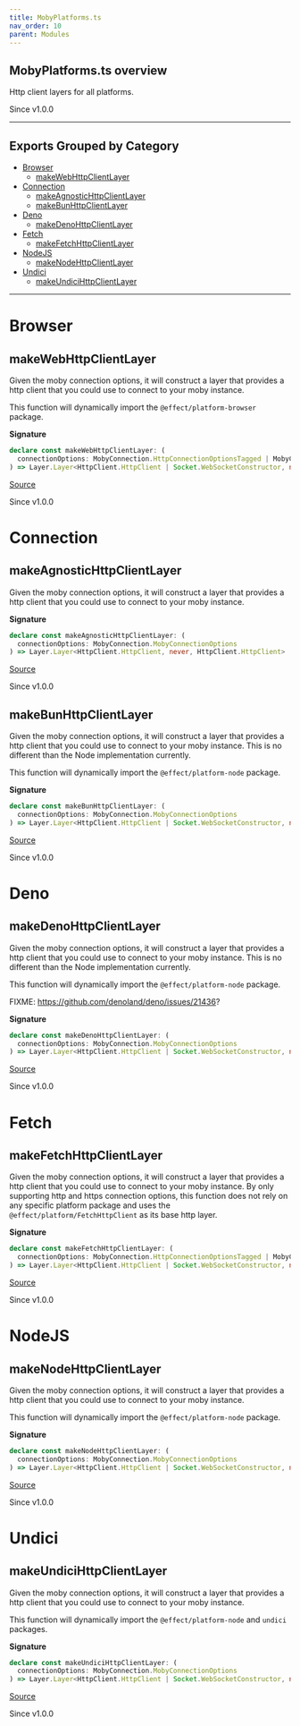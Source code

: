 ```yaml
---
title: MobyPlatforms.ts
nav_order: 10
parent: Modules
---
```


## MobyPlatforms.ts overview

Http client layers for all platforms.

Since v1.0.0

---

## Exports Grouped by Category

- [Browser](#browser)
  - [makeWebHttpClientLayer](#makewebhttpclientlayer)
- [Connection](#connection)
  - [makeAgnosticHttpClientLayer](#makeagnostichttpclientlayer)
  - [makeBunHttpClientLayer](#makebunhttpclientlayer)
- [Deno](#deno)
  - [makeDenoHttpClientLayer](#makedenohttpclientlayer)
- [Fetch](#fetch)
  - [makeFetchHttpClientLayer](#makefetchhttpclientlayer)
- [NodeJS](#nodejs)
  - [makeNodeHttpClientLayer](#makenodehttpclientlayer)
- [Undici](#undici)
  - [makeUndiciHttpClientLayer](#makeundicihttpclientlayer)

---

# Browser

## makeWebHttpClientLayer

Given the moby connection options, it will construct a layer that provides a
http client that you could use to connect to your moby instance.

This function will dynamically import the `@effect/platform-browser` package.

**Signature**

```ts
declare const makeWebHttpClientLayer: (
  connectionOptions: MobyConnection.HttpConnectionOptionsTagged | MobyConnection.HttpsConnectionOptionsTagged
) => Layer.Layer<HttpClient.HttpClient | Socket.WebSocketConstructor, never, never>
```

[Source](https://github.com/leonitousconforti/the-moby-effect/tree/main/src/MobyPlatforms.ts#L116)

Since v1.0.0

# Connection

## makeAgnosticHttpClientLayer

Given the moby connection options, it will construct a layer that provides a
http client that you could use to connect to your moby instance.

**Signature**

```ts
declare const makeAgnosticHttpClientLayer: (
  connectionOptions: MobyConnection.MobyConnectionOptions
) => Layer.Layer<HttpClient.HttpClient, never, HttpClient.HttpClient>
```

[Source](https://github.com/leonitousconforti/the-moby-effect/tree/main/src/MobyPlatforms.ts#L27)

Since v1.0.0

## makeBunHttpClientLayer

Given the moby connection options, it will construct a layer that provides a
http client that you could use to connect to your moby instance. This is no
different than the Node implementation currently.

This function will dynamically import the `@effect/platform-node` package.

**Signature**

```ts
declare const makeBunHttpClientLayer: (
  connectionOptions: MobyConnection.MobyConnectionOptions
) => Layer.Layer<HttpClient.HttpClient | Socket.WebSocketConstructor, never, never>
```

[Source](https://github.com/leonitousconforti/the-moby-effect/tree/main/src/MobyPlatforms.ts#L41)

Since v1.0.0

# Deno

## makeDenoHttpClientLayer

Given the moby connection options, it will construct a layer that provides a
http client that you could use to connect to your moby instance. This is no
different than the Node implementation currently.

This function will dynamically import the `@effect/platform-node` package.

FIXME: https://github.com/denoland/deno/issues/21436?

**Signature**

```ts
declare const makeDenoHttpClientLayer: (
  connectionOptions: MobyConnection.MobyConnectionOptions
) => Layer.Layer<HttpClient.HttpClient | Socket.WebSocketConstructor, never, never>
```

[Source](https://github.com/leonitousconforti/the-moby-effect/tree/main/src/MobyPlatforms.ts#L58)

Since v1.0.0

# Fetch

## makeFetchHttpClientLayer

Given the moby connection options, it will construct a layer that provides a
http client that you could use to connect to your moby instance. By only
supporting http and https connection options, this function does not rely on
any specific platform package and uses the `@effect/platform/FetchHttpClient`
as its base http layer.

**Signature**

```ts
declare const makeFetchHttpClientLayer: (
  connectionOptions: MobyConnection.HttpConnectionOptionsTagged | MobyConnection.HttpsConnectionOptionsTagged
) => Layer.Layer<HttpClient.HttpClient | Socket.WebSocketConstructor, never, never>
```

[Source](https://github.com/leonitousconforti/the-moby-effect/tree/main/src/MobyPlatforms.ts#L73)

Since v1.0.0

# NodeJS

## makeNodeHttpClientLayer

Given the moby connection options, it will construct a layer that provides a
http client that you could use to connect to your moby instance.

This function will dynamically import the `@effect/platform-node` package.

**Signature**

```ts
declare const makeNodeHttpClientLayer: (
  connectionOptions: MobyConnection.MobyConnectionOptions
) => Layer.Layer<HttpClient.HttpClient | Socket.WebSocketConstructor, never, never>
```

[Source](https://github.com/leonitousconforti/the-moby-effect/tree/main/src/MobyPlatforms.ts#L87)

Since v1.0.0

# Undici

## makeUndiciHttpClientLayer

Given the moby connection options, it will construct a layer that provides a
http client that you could use to connect to your moby instance.

This function will dynamically import the `@effect/platform-node` and
`undici` packages.

**Signature**

```ts
declare const makeUndiciHttpClientLayer: (
  connectionOptions: MobyConnection.MobyConnectionOptions
) => Layer.Layer<HttpClient.HttpClient | Socket.WebSocketConstructor, never, never>
```

[Source](https://github.com/leonitousconforti/the-moby-effect/tree/main/src/MobyPlatforms.ts#L102)

Since v1.0.0
